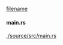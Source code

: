 
[filename](./source/README.md ':include')

<!-- slide:break -->

<!-- tabs:start -->

#### **<span class="file-source file-modified">main.rs</span>**

[./source/src/main.rs](./source/src/main.rs ':include :type=code rust')



<!-- tabs:end -->

